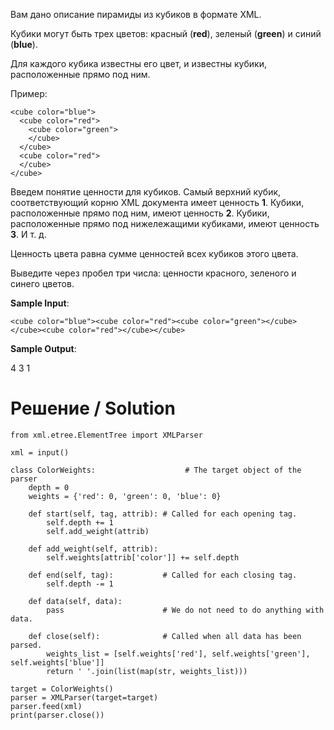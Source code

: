 Вам дано описание пирамиды из кубиков в формате XML.

Кубики могут быть трех цветов: красный (**red**), зеленый (**green**) и синий (**blue﻿**).

Для каждого кубика известны его цвет, и известны кубики, расположенные прямо под ним.

Пример:

```
<cube color="blue">
  <cube color="red">
    <cube color="green">
    </cube>
  </cube>
  <cube color="red">
  </cube>
</cube>
```

Введем понятие ценности для кубиков. Самый верхний кубик, соответствующий корню XML документа имеет ценность **1**. Кубики, расположенные прямо под ним, имеют ценность **2**. Кубики, расположенные прямо под нижележащими кубиками, имеют ценность **3**. И т. д.

Ценность цвета равна сумме ценностей всех кубиков этого цвета.

Выведите через пробел три числа: ценности красного, зеленого и синего цветов.

**Sample Input**:

`<cube color="blue"><cube color="red"><cube color="green"></cube></cube><cube color="red"></cube></cube>`

**Sample Output**:

4 3 1

# Решение / Solution

```
from xml.etree.ElementTree import XMLParser

xml = input()

class ColorWeights:                    # The target object of the parser
    depth = 0
    weights = {'red': 0, 'green': 0, 'blue': 0}

    def start(self, tag, attrib): # Called for each opening tag.
        self.depth += 1
        self.add_weight(attrib)

    def add_weight(self, attrib):
        self.weights[attrib['color']] += self.depth

    def end(self, tag):           # Called for each closing tag.
        self.depth -= 1

    def data(self, data):
        pass                      # We do not need to do anything with data.

    def close(self):              # Called when all data has been parsed.
        weights_list = [self.weights['red'], self.weights['green'], self.weights['blue']]
        return ' '.join(list(map(str, weights_list)))

target = ColorWeights()
parser = XMLParser(target=target)
parser.feed(xml)
print(parser.close())
```
